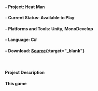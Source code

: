 #### - __Project__: Heat Man

#### - __Current Status__: Available to Play

#### - __Platforms and Tools__: Unity, MonoDevelop

#### - __Language__: C\#

#### - __Download__: [Source](https://github.com/joylio/HeatMan){:target="_blank"}

<br>

#### __Project Description__

#### This game 
